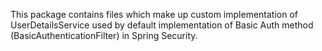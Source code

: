 This package contains files which make up custom implementation of UserDetailsService used by 
default implementation of Basic Auth method (BasicAuthenticationFilter) in Spring Security.
